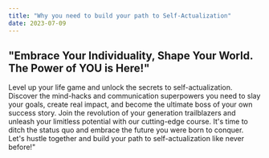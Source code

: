 ```yaml
---
title: "Why you need to build your path to Self-Actualization"
date: 2023-07-09
---
```

## "Embrace Your Individuality, Shape Your World. The Power of YOU is Here!"

Level up your life game and unlock the secrets to self-actualization. Discover the mind-hacks and communication superpowers you need to slay your goals, create real impact, and become the ultimate boss of your own success story. Join the revolution of your generation trailblazers and unleash your limitless potential with our cutting-edge course. It's time to ditch the status quo and embrace the future you were born to conquer. Let's hustle together and build your path to self-actualization like never before!"
